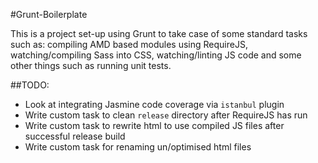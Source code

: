 #Grunt-Boilerplate

This is a project set-up using Grunt to take case of some standard tasks such as: compiling AMD based modules using RequireJS, watching/compiling Sass into CSS, watching/linting JS code and some other things such as running unit tests.

##TODO:

- Look at integrating Jasmine code coverage via `istanbul` plugin
- Write custom task to clean `release` directory after RequireJS has run
- Write custom task to rewrite html to use compiled JS files after successful release build
- Write custom task for renaming un/optimised html files